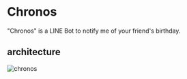 # Chronos
"Chronos" is a LINE Bot to notify me of your friend's birthday.

## architecture
![chronos](https://user-images.githubusercontent.com/56684832/177757341-bf36fef5-6bbf-4c3f-ba79-0a69d7fe5dc8.png)
